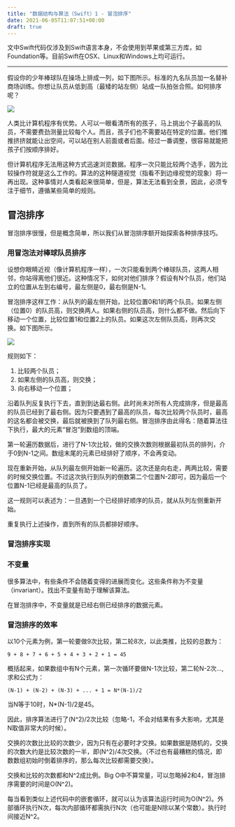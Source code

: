 ```yaml
---
title: "数据结构与算法（Swift）1 - 冒泡排序"
date: 2021-06-05T11:07:51+08:00
draft: true
---
```


文中Swift代码仅涉及到Swift语言本身，不会使用到苹果或第三方库，如Foundation等。目前Swift在OSX、Linux和Windows上均可运行。

----

假设你的少年棒球队在操场上排成一列，如下图所示。标准的九名队员加一名替补商场训练。你想让队员从低到高（最矮的站左侧）站成一队拍张合照。如何排序呢？

![](/simple-sorting-illustration.png)

人类比计算机程序有优势。人可以一眼看清所有的孩子，马上挑出个子最高的队员，不需要费劲测量比较每个人。而且，孩子们也不需要站在特定的位置。他们推推挤挤就能让出空间，可以站在别人前面或者后面。经过一番调整，很容易就能把孩子们按顺序排好。

但计算机程序无法用这种方式迅速浏览数据。程序一次只能比较两个选手，因为比较操作符就是这么工作的。算法的这种隧道视觉（指看不到边缘视觉的现象）将一再出现。这种事情对人类看起来很简单，但是，算法无法看到全景，因此，必须专注于细节，遵循某些简单的规则。

## 冒泡排序

冒泡排序很慢，但是概念简单，所以我们从冒泡排序额开始探索各种排序技巧。

### 用冒泡法对棒球队员排序

设想你眼睛近视（像计算机程序一样），一次只能看到两个棒球队员，这两人相邻，你站得离他们很近。这种情况下，如何对他们排序？假设有N个队员，他们站立的位置从左到右编号，最左侧是0，最右侧是N-1。

冒泡排序这样工作：从队列的最左侧开始，比较位置0和1的两个队员。如果左侧（位置0）的队员高，则交换两人。如果右侧的队员高，则什么都不做。然后向下移动一个位置，比较位置1和位置2上的队员。如果这次左侧队员高，则再次交换。如下图所示。

![](/simple-sorting-swap.png)

规则如下：

1. 比较两个队员；
2. 如果左侧的队员高，则交换；
3. 向右移动一个位置；

沿着队列反复执行下去，直到到达最右侧。此时尚未对所有人完成排序，但是最高的队员已经到了最右侧。因为只要遇到了最高的队员，每次比较两个队员时，最高的这名都会被交换，最后就被换到了队列最右侧。冒泡排序由此得名：随着算法往下执行，最大的元素“冒泡”到数组的顶端。

第一轮遍历数据后，进行了N-1次比较，做的交换次数则根据最初队员的排列，介于0到N-1之间。数组末尾的元素已经排好了顺序，不会再变动。

现在重新开始，从队列最左侧开始新一轮遍历。这次还是向右走，两两比较，需要的时候交换位置。不过这次执行到队列的倒数第二个位置N-2即可，因为最后一个位置N-1已经是最高的队员了。

这一规则可以表述为：一旦遇到一个已经排好顺序的队员，就从队列左侧重新开始。

重复执行上述操作，直到所有的队员都排好顺序。

### 冒泡排序实现



### 不变量

很多算法中，有些条件不会随着变得的进展而变化。这些条件称为不变量（invariant）。找出不变量有助于理解该算法。

在冒泡排序中，不变量就是已经右侧已经排序的数据元素。

### 冒泡排序的效率

以10个元素为例，第一轮要做9次比较，第二轮8次，以此类推，比较的总数为：

    9 + 8 + 7 + 6 + 5 + 4 + 3 + 2 + 1 = 45

概括起来，如果数组中有N个元素，第一次循环要做N-1次比较，第二轮N-2次...,求和公式为：

    (N-1) + (N-2) + (N-3) + ... + 1 = N*(N-1)/2

当N等于10时，N*(N-1)/2是45。

因此，排序算法进行了(N^2)/2次比较（忽略-1，不会对结果有多大影响，尤其是N取值非常大的时候）。

交换的次数比比较的次数少，因为只有在必要时才交换。如果数据是随机的，交换的次数大约是比较次数的一半，即(N^2)/4次交换。（不过也有最糟糕的情况，即数数组初始时倒着排序的，那么每次比较都需要交换）。

交换和比较的次数都和N^2成比例。Big O中不算常量，可以忽略掉2和4，冒泡排序需要的时间是O(N^2)。

每当看到类似上述代码中的嵌套循环，就可以认为该算法运行时间为O(N^2)。外部循环执行N次，每次内部循环都需执行N次（也可能是N除以某个常数）。执行时间接近N^2。